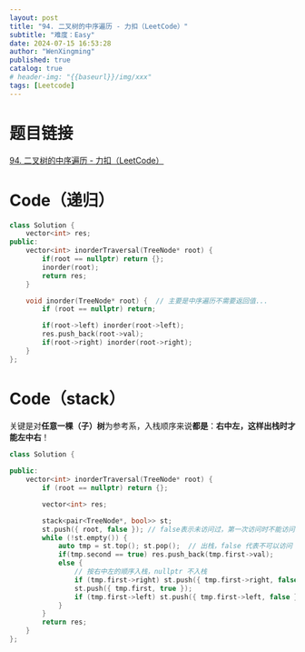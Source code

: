 ```yaml
---
layout: post
title: "94. 二叉树的中序遍历 - 力扣（LeetCode）"
subtitle: "难度：Easy"
date: 2024-07-15 16:53:28
author: "WenXingming"
published: true
catalog: true
# header-img: "{{baseurl}}/img/xxx"
tags: [Leetcode]
---
```


# 题目链接

[94. 二叉树的中序遍历 - 力扣（LeetCode）](https://leetcode.cn/problems/binary-tree-inorder-traversal/description/)

# Code（递归）

```C++
class Solution {
	vector<int> res;
public:
	vector<int> inorderTraversal(TreeNode* root) {
		if(root == nullptr) return {};
		inorder(root);
		return res;
	}

	void inorder(TreeNode* root) {	// 主要是中序遍历不需要返回值...
		if (root == nullptr) return;

		if(root->left) inorder(root->left);
		res.push_back(root->val);
		if(root->right) inorder(root->right);
	}	
};
```

# Code（stack）

关键是对**任意一棵（子）树**为参考系，入栈顺序来说**都是**：**右中左，这样出栈时才能左中右**！

```C++
class Solution {
	
public:
	vector<int> inorderTraversal(TreeNode* root) {
		if (root == nullptr) return {};

		vector<int> res;

		stack<pair<TreeNode*, bool>> st;
		st.push({ root, false }); // false表示未访问过，第一次访问时不能访问
		while (!st.empty()) {
			auto tmp = st.top(); st.pop();	// 出栈，false 代表不可以访问（输出到数组）
			if(tmp.second == true) res.push_back(tmp.first->val);
			else {
				// 按右中左的顺序入栈，nullptr 不入栈
				if (tmp.first->right) st.push({ tmp.first->right, false });
				st.push({ tmp.first, true });
				if (tmp.first->left) st.push({ tmp.first->left, false });
			}
		}
		return res;
	}
};
```

